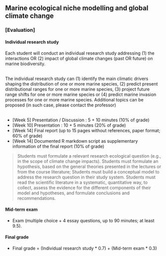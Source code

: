 ## Marine ecological niche modelling and global climate change
### [Evaluation]

#### Individual research study

Each student will conduct an individual research study addressing (1) the interactions OR (2) impact of global climate changes (past OR future) on marine biodiversity.<br><br>

The individual research study can (1) identify the main climatic drivers shaping the distribution of one or more marine species, (2) predict present distributional ranges for one or more marine species, (3) project future range shifts for one or more marine species or (4) predict marine invasion processes for one or more marine species. Additional topics can be proposed (in such case, please contact the professor)<br><br>

- [Week 5] Presentation / Discussion : 5 + 10 minutes (10% of grade)
- [Week 10] Presentation : 10 + 5 minutes (20% of grade)
- [Week 14] Final report (up to 15 pages without references, paper format; 60% of grade)
- [Week 14] Documented R markdown script as supplementary information of the final report (10% of grade)

> Students must formulate a relevant research ecological question (e.g., in the scope of climate change impacts).
> Students must formulate an hypothesis, based on the general theories presented in the lectures or from the course literature;
> Students must build a conceptual model to address the research question in their study system.
> Students must read the scientific literature in a systematic, quantitative way, to collect, assess the evidence for the different components of their model and hypotheses, and formulate conclusions and recommendations.

#### Mid-term exam

- Exam (multiple choice + 4 essay questions, up to 90 minutes; at least 9.5).

#### Final grade

- Final grade = (Individual research study * 0.7) + (Mid-term exam * 0.3)
